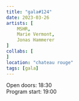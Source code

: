 ```yaml
---
title: "gala#124"
date: 2023-03-26
artists: [
    MSHR,
    Marie Vermont,
    Jonas Hammerer
]
collabs: [
]
location: "chateau rouge"
tags: [gala]
---
```

Open doors: 18:30  
Program start: 19:00

